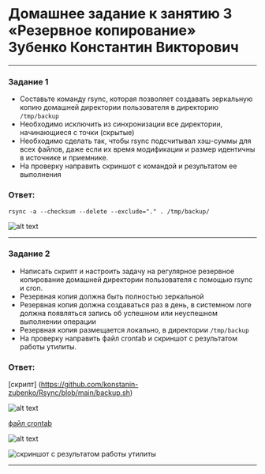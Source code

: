 # Домашнее задание к занятию 3 «Резервное копирование» Зубенко Константин Викторович

------
### Задание 1

- Составьте команду rsync, которая позволяет создавать зеркальную копию домашней директории пользователя в директорию `/tmp/backup`
- Необходимо исключить из синхронизации все директории, начинающиеся с точки (скрытые)
- Необходимо сделать так, чтобы rsync подсчитывал хэш-суммы для всех файлов, даже если их время модификации и размер идентичны в источнике и приемнике.
- На проверку направить скриншот с командой и результатом ее выполнения

### Ответ: 

``` rsync -a --checksum --delete --exclude="." . /tmp/backup/ ```


![alt text](https://github.com/konstanin-zubenko/Rsync/blob/main/img/95.png)

------
### Задание 2

- Написать скрипт и настроить задачу на регулярное резервное копирование домашней директории пользователя с помощью rsync и cron.
- Резервная копия должна быть полностью зеркальной
- Резервная копия должна создаваться раз в день, в системном логе должна появляться запись об успешном или неуспешном выполнении операции
- Резервная копия размещается локально, в директории `/tmp/backup`
- На проверку направить файл crontab и скриншот с результатом работы утилиты.


### Ответ:


[скрипт] (https://github.com/konstanin-zubenko/Rsync/blob/main/backup.sh)

![alt text](https://github.com/konstanin-zubenko/Rsync/blob/main/img/96.png)


[файл crontab](https://github.com/konstanin-zubenko/Rsync/blob/main/cozu)


 ![alt text](https://github.com/konstanin-zubenko/Rsync/blob/main/img/98.png)



![скриншот с результатом работы утилиты](https://github.com/konstanin-zubenko/Rsync/blob/main/img/99.png)


------